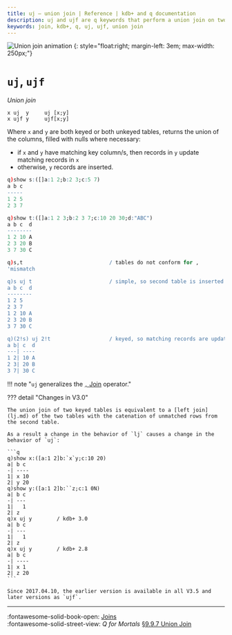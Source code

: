 ```yaml
---
title: uj – union join | Reference | kdb+ and q documentation
description: uj and ujf are q keywords that perform a union join on two tables.
keywords: join, kdb+, q, uj, ujf, union join
---
```

![Union join animation](../img/uj.gif)
{: style="float:right; margin-left: 3em; max-width: 250px;"}

# `uj`, `ujf`




_Union join_

```syntax
x uj  y     uj [x;y]
x ujf y     ujf[x;y]
```


Where `x` and `y` are both keyed or both unkeyed tables, returns the union of the columns, filled with nulls where necessary:

-   if `x` and `y` have matching key column/s, then records in `y` update matching records in `x`
-   otherwise, `y` records are inserted.

```q
q)show s:([]a:1 2;b:2 3;c:5 7)
a b c
-----
1 2 5
2 3 7

q)show t:([]a:1 2 3;b:2 3 7;c:10 20 30;d:"ABC")
a b c  d
--------
1 2 10 A
2 3 20 B
3 7 30 C

q)s,t                            / tables do not conform for ,
'mismatch

q)s uj t                         / simple, so second table is inserted
a b c  d
--------
1 2 5
2 3 7
1 2 10 A
2 3 20 B
3 7 30 C

q)(2!s) uj 2!t                   / keyed, so matching records are updated
a b| c  d
---| ----
1 2| 10 A
2 3| 20 B
3 7| 30 C
```

!!! note "`uj` generalizes the [`,` Join](join.md) operator."


??? detail "Changes in V3.0"

    The union join of two keyed tables is equivalent to a [left join](lj.md) of the two tables with the catenation of unmatched rows from the second table.

    As a result a change in the behavior of `lj` causes a change in the behavior of `uj`:

    ```q
    q)show x:([a:1 2]b:`x`y;c:10 20)
    a| b c
    -| ----
    1| x 10
    2| y 20
    q)show y:([a:1 2]b:``z;c:1 0N)
    a| b c
    -| ---
    1|   1
    2| z
    q)x uj y		/ kdb+ 3.0
    a| b c
    -| ---
    1|   1
    2| z
    q)x uj y        / kdb+ 2.8
    a| b c
    -| ----
    1| x 1
    2| z 20
    ```

    Since 2017.04.10, the earlier version is available in all V3.5 and later versions as `ujf`.


---
:fontawesome-solid-book-open:
[Joins](../basics/joins.md)
<br>
:fontawesome-solid-street-view:
_Q for Mortals_
[§9.9.7 Union Join](/q4m3/9_Queries_q-sql/#997-union-join)


